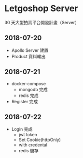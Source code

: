 # Letgoshop Server

30 天大型拍賣平台開發計畫（Server）

## 2018-07-20

- Apollo Server 建置
- Product 資料輸出

## 2018-07-21

- docker-compose
  - mongodb 完成
  - redis 完成
- Register 完成

## 2018-07-22

- Login 完成
  - jwt token
  - Set Cookie(httpOnly)
  - with credental
  - redis 儲存
